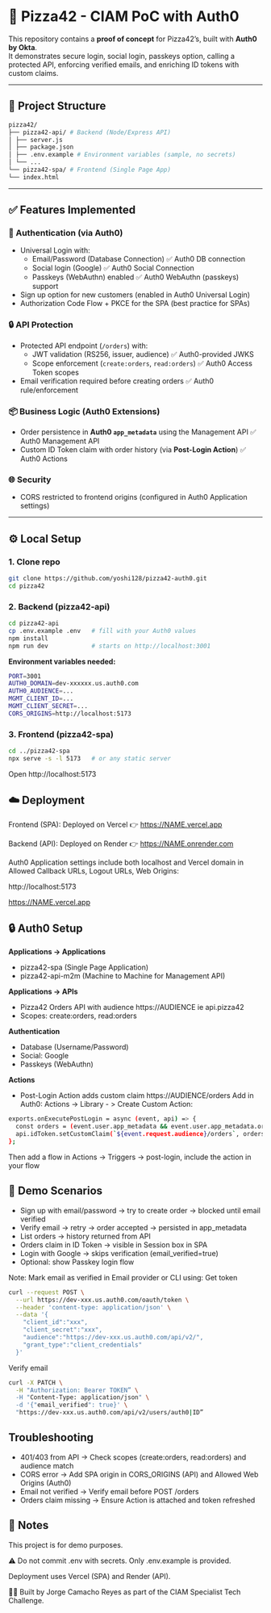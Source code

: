 # 🍕 Pizza42 - CIAM PoC with Auth0

This repository contains a **proof of concept** for Pizza42’s, built with **Auth0 by Okta**.  
It demonstrates secure login, social login, passkeys option, calling a protected API, enforcing verified emails, and enriching ID tokens with custom claims.

---

## 📂 Project Structure
```bash
pizza42/
├── pizza42-api/ # Backend (Node/Express API)
│ ├── server.js
│ ├── package.json
│ ├── .env.example # Environment variables (sample, no secrets)
│ └── ...
└── pizza42-spa/ # Frontend (Single Page App)
└── index.html
```

---
## ✅ Features Implemented

### 🔐 Authentication (via Auth0)
- Universal Login with:
  - Email/Password (Database Connection) ✅ Auth0 DB connection
  - Social login (Google) ✅ Auth0 Social Connection
  - Passkeys (WebAuthn) enabled ✅ Auth0 WebAuthn (passkeys) support
- Sign up option for new customers (enabled in Auth0 Universal Login)
- Authorization Code Flow + PKCE for the SPA (best practice for SPAs)

### 🔒 API Protection
- Protected API endpoint (`/orders`) with:
  - JWT validation (RS256, issuer, audience) ✅ Auth0-provided JWKS
  - Scope enforcement (`create:orders`, `read:orders`) ✅ Auth0 Access Token scopes
- Email verification required before creating orders ✅ Auth0 rule/enforcement

### 📦 Business Logic (Auth0 Extensions)
- Order persistence in **Auth0 `app_metadata`** using the Management API ✅ Auth0 Management API
- Custom ID Token claim with order history (via **Post-Login Action**) ✅ Auth0 Actions

### 🌐 Security
- CORS restricted to frontend origins (configured in Auth0 Application settings)

---

## ⚙️ Local Setup

### 1. Clone repo
```bash
git clone https://github.com/yoshi128/pizza42-auth0.git
cd pizza42
```
### 2. Backend (pizza42-api)
```bash
cd pizza42-api
cp .env.example .env   # fill with your Auth0 values
npm install
npm run dev            # starts on http://localhost:3001
```
**Environment variables needed:**
```bash
PORT=3001
AUTH0_DOMAIN=dev-xxxxxx.us.auth0.com
AUTH0_AUDIENCE=...
MGMT_CLIENT_ID=...
MGMT_CLIENT_SECRET=...
CORS_ORIGINS=http://localhost:5173
```
### 3. Frontend (pizza42-spa)
```bash
cd ../pizza42-spa
npx serve -s -l 5173   # or any static server
```
Open http://localhost:5173

## ☁️ Deployment

Frontend (SPA): Deployed on Vercel
👉 https://NAME.vercel.app

Backend (API): Deployed on Render
👉 https://NAME.onrender.com

Auth0 Application settings include both localhost and Vercel domain in Allowed Callback URLs, Logout URLs, Web Origins:

http://localhost:5173

https://NAME.vercel.app

## 🔒 Auth0 Setup

**Applications → Applications**

- pizza42-spa (Single Page Application)
- pizza42-api-m2m (Machine to Machine for Management API)

**Applications → APIs**

- Pizza42 Orders API with audience https://AUDIENCE ie api.pizza42
- Scopes: create:orders, read:orders

**Authentication**

- Database (Username/Password)
- Social: Google
- Passkeys (WebAuthn)

**Actions**

- Post-Login Action adds custom claim https://AUDIENCE/orders
Add in Auth0: Actions -> Library - > Create Custom Action:
```bash
exports.onExecutePostLogin = async (event, api) => {
  const orders = (event.user.app_metadata && event.user.app_metadata.orders) || [];
  api.idToken.setCustomClaim(`${event.request.audience}/orders`, orders);
};
```
Then add a flow in Actions -> Triggers -> post-login, include the action in your flow

## 🧪 Demo Scenarios

- Sign up with email/password → try to create order → blocked until email verified
- Verify email → retry → order accepted → persisted in app_metadata
- List orders → history returned from API
- Orders claim in ID Token → visible in Session box in SPA
- Login with Google → skips verification (email_verified=true)
- Optional: show Passkey login flow

Note: Mark email as verified in Email provider or CLI using:
Get token
```bash
curl --request POST \
  --url https://dev-xxx.us.auth0.com/oauth/token \
  --header 'content-type: application/json' \
  --data '{
    "client_id":"xxx",
    "client_secret":"xxx",
    "audience":"https://dev-xxx.us.auth0.com/api/v2/",
    "grant_type":"client_credentials"
  }'
  ```
Verify email
```bash
curl -X PATCH \
  -H "Authorization: Bearer TOKEN” \
  -H "Content-Type: application/json" \
  -d '{"email_verified": true}' \
  "https://dev-xxx.us.auth0.com/api/v2/users/auth0|ID”
```

## Troubleshooting
- 401/403 from API → Check scopes (create:orders, read:orders) and audience match
- CORS error → Add SPA origin in CORS_ORIGINS (API) and Allowed Web Origins (Auth0)
- Email not verified → Verify email before POST /orders
- Orders claim missing → Ensure Action is attached and token refreshed

## 📝 Notes

This project is for demo purposes.

⚠️ Do not commit .env with secrets. Only .env.example is provided.

Deployment uses Vercel (SPA) and Render (API).

👨‍💻 Built by Jorge Camacho Reyes as part of the CIAM Specialist Tech Challenge.